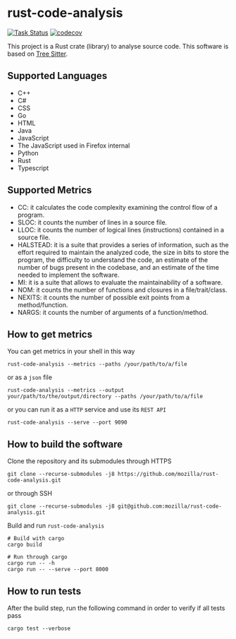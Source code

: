 # rust-code-analysis

[![Task Status](https://community-tc.services.mozilla.com/api/github/v1/repository/mozilla/rust-code-analysis/master/badge.svg)](https://community-tc.services.mozilla.com/api/github/v1/repository/mozilla/rust-code-analysis/master/latest)
[![codecov](https://codecov.io/gh/mozilla/rust-code-analysis/branch/master/graph/badge.svg)](https://codecov.io/gh/mozilla/rust-code-analysis)

This project is a Rust crate (library) to analyse source code. This software is based on [Tree Sitter](https://github.com/tree-sitter/tree-sitter).

## Supported Languages

* C++
* C#
* CSS
* Go
* HTML
* Java
* JavaScript
* The JavaScript used in Firefox internal
* Python
* Rust
* Typescript

## Supported Metrics

- CC: it calculates the code complexity examining the
control flow of a program.
- SLOC: it counts the number of lines in a source file.
- LLOC: it counts the number of logical lines (instructions) contained in a source file.
- HALSTEAD: it is a suite that provides a series of information, such as the effort required to maintain the analyzed code, the size in bits to store the program, the difficulty to understand the code, an estimate of the number of bugs present in the codebase, and an estimate of the time needed to implement the software.
- MI: it is a suite that allows to evaluate the maintainability of a software.
- NOM: it counts the number of functions and closures in a file/trait/class.
- NEXITS: it counts the number of possible exit points from a method/function.
- NARGS: it counts the number of arguments of a function/method.

## How to get metrics

You can get metrics in your shell in this way

```
rust-code-analysis --metrics --paths /your/path/to/a/file
```

or as a `json` file

```
rust-code-analysis --metrics --output your/path/to/the/output/directory --paths /your/path/to/a/file
```

or you can run it as a `HTTP` service and use its `REST API`


```
rust-code-analysis --serve --port 9090
```


## How to build the software

Clone the repository and its submodules through HTTPS

```
git clone --recurse-submodules -j8 https://github.com/mozilla/rust-code-analysis.git
```

or through SSH

```
git clone --recurse-submodules -j8 git@github.com:mozilla/rust-code-analysis.git
```

Build and run `rust-code-analysis`

```console
# Build with cargo
cargo build

# Run through cargo
cargo run -- -h
cargo run -- --serve --port 8000
```

## How to run tests

After the build step, run the following command in order to verify if all tests pass

```
cargo test --verbose
```
